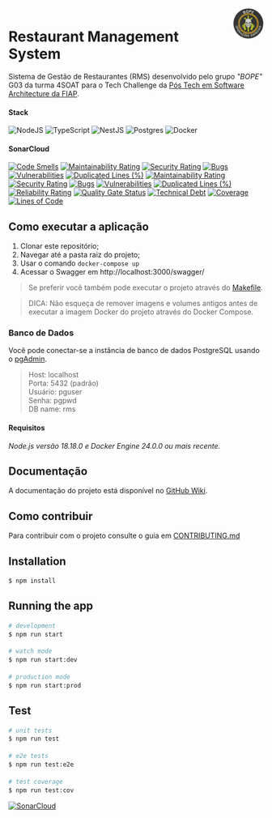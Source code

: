<a href="https://dot.net/architecture">
   <img src="https://github.com/Grupo-G03-4SOAT-FIAP/rms-backend-fase01/raw/main/docs/bope-faca-na-carveira-knife-skull-logo.png" alt="eShop logo" title="eShopOnContainers" align="right" height="60" />
</a>

# Restaurant Management System

Sistema de Gestão de Restaurantes (RMS) desenvolvido pelo grupo *"BOPE"* G03 da turma 4SOAT para o Tech Challenge da [Pós Tech em Software Architecture da FIAP](https://postech.fiap.com.br/curso/software-architecture/).

#### Stack

![NodeJS](https://img.shields.io/badge/node.js-6DA55F?style=for-the-badge&logo=node.js&logoColor=white)
![TypeScript](https://img.shields.io/badge/typescript-%23007ACC.svg?style=for-the-badge&logo=typescript&logoColor=white)
![NestJS](https://img.shields.io/badge/nestjs-%23E0234E.svg?style=for-the-badge&logo=nestjs&logoColor=white)
![Postgres](https://img.shields.io/badge/postgres-%23316192.svg?style=for-the-badge&logo=postgresql&logoColor=white)
![Docker](https://img.shields.io/badge/docker-%230db7ed.svg?style=for-the-badge&logo=docker&logoColor=white)

#### SonarCloud

<!---
[![Quality gate](https://sonarcloud.io/api/project_badges/quality_gate?project=Grupo-G03-4SOAT-FIAP_RMS-backend-fase01)](https://sonarcloud.io/summary/new_code?id=Grupo-G03-4SOAT-FIAP_RMS-backend-fase01)
-->

[![Code Smells](https://sonarcloud.io/api/project_badges/measure?project=Grupo-G03-4SOAT-FIAP_RMS-backend-fase01&metric=code_smells)](https://sonarcloud.io/summary/new_code?id=Grupo-G03-4SOAT-FIAP_RMS-backend-fase01)
[![Maintainability Rating](https://sonarcloud.io/api/project_badges/measure?project=Grupo-G03-4SOAT-FIAP_RMS-backend-fase01&metric=sqale_rating)](https://sonarcloud.io/summary/new_code?id=Grupo-G03-4SOAT-FIAP_RMS-backend-fase01)
[![Security Rating](https://sonarcloud.io/api/project_badges/measure?project=Grupo-G03-4SOAT-FIAP_RMS-backend-fase01&metric=security_rating)](https://sonarcloud.io/summary/new_code?id=Grupo-G03-4SOAT-FIAP_RMS-backend-fase01)
[![Bugs](https://sonarcloud.io/api/project_badges/measure?project=Grupo-G03-4SOAT-FIAP_RMS-backend-fase01&metric=bugs)](https://sonarcloud.io/summary/new_code?id=Grupo-G03-4SOAT-FIAP_RMS-backend-fase01)
[![Vulnerabilities](https://sonarcloud.io/api/project_badges/measure?project=Grupo-G03-4SOAT-FIAP_RMS-backend-fase01&metric=vulnerabilities)](https://sonarcloud.io/summary/new_code?id=Grupo-G03-4SOAT-FIAP_RMS-backend-fase01)
[![Duplicated Lines (%)](https://sonarcloud.io/api/project_badges/measure?project=Grupo-G03-4SOAT-FIAP_RMS-backend-fase01&metric=duplicated_lines_density)](https://sonarcloud.io/summary/new_code?id=Grupo-G03-4SOAT-FIAP_RMS-backend-fase01)
[![Maintainability Rating](https://sonarcloud.io/api/project_badges/measure?project=Grupo-G03-4SOAT-FIAP_RMS-backend-fase01&metric=sqale_rating)](https://sonarcloud.io/summary/new_code?id=Grupo-G03-4SOAT-FIAP_RMS-backend-fase01)
[![Security Rating](https://sonarcloud.io/api/project_badges/measure?project=Grupo-G03-4SOAT-FIAP_RMS-backend-fase01&metric=security_rating)](https://sonarcloud.io/summary/new_code?id=Grupo-G03-4SOAT-FIAP_RMS-backend-fase01)
[![Bugs](https://sonarcloud.io/api/project_badges/measure?project=Grupo-G03-4SOAT-FIAP_RMS-backend-fase01&metric=bugs)](https://sonarcloud.io/summary/new_code?id=Grupo-G03-4SOAT-FIAP_RMS-backend-fase01)
[![Vulnerabilities](https://sonarcloud.io/api/project_badges/measure?project=Grupo-G03-4SOAT-FIAP_RMS-backend-fase01&metric=vulnerabilities)](https://sonarcloud.io/summary/new_code?id=Grupo-G03-4SOAT-FIAP_RMS-backend-fase01)
[![Duplicated Lines (%)](https://sonarcloud.io/api/project_badges/measure?project=Grupo-G03-4SOAT-FIAP_RMS-backend-fase01&metric=duplicated_lines_density)](https://sonarcloud.io/summary/new_code?id=Grupo-G03-4SOAT-FIAP_RMS-backend-fase01)
[![Reliability Rating](https://sonarcloud.io/api/project_badges/measure?project=Grupo-G03-4SOAT-FIAP_RMS-backend-fase01&metric=reliability_rating)](https://sonarcloud.io/summary/new_code?id=Grupo-G03-4SOAT-FIAP_RMS-backend-fase01)
[![Quality Gate Status](https://sonarcloud.io/api/project_badges/measure?project=Grupo-G03-4SOAT-FIAP_RMS-backend-fase01&metric=alert_status)](https://sonarcloud.io/summary/new_code?id=Grupo-G03-4SOAT-FIAP_RMS-backend-fase01)
[![Technical Debt](https://sonarcloud.io/api/project_badges/measure?project=Grupo-G03-4SOAT-FIAP_RMS-backend-fase01&metric=sqale_index)](https://sonarcloud.io/summary/new_code?id=Grupo-G03-4SOAT-FIAP_RMS-backend-fase01)
[![Coverage](https://sonarcloud.io/api/project_badges/measure?project=Grupo-G03-4SOAT-FIAP_RMS-backend-fase01&metric=coverage)](https://sonarcloud.io/summary/new_code?id=Grupo-G03-4SOAT-FIAP_RMS-backend-fase01)
[![Lines of Code](https://sonarcloud.io/api/project_badges/measure?project=Grupo-G03-4SOAT-FIAP_RMS-backend-fase01&metric=ncloc)](https://sonarcloud.io/summary/new_code?id=Grupo-G03-4SOAT-FIAP_RMS-backend-fase01)

## Como executar a aplicação

1. Clonar este repositório;
2. Navegar até a pasta raiz do projeto;
3. Usar o comando `docker-compose up`
4. Acessar o Swagger em http://localhost:3000/swagger/

> Se preferir você também pode executar o projeto através do [Makefile](Makefile).

> DICA: Não esqueça de remover imagens e volumes antigos antes de executar a imagem Docker do projeto através do Docker Compose.

### Banco de Dados

Você pode conectar-se a instância de banco de dados PostgreSQL usando o [pgAdmin](https://www.pgadmin.org/download/).

> Host: localhost\
> Porta: 5432 (padrão)\
> Usuário: pguser\
> Senha: pgpwd\
> DB name: rms

#### Requisitos

*Node.js versão 18.18.0 e Docker Engine 24.0.0 ou mais recente.*

## Documentação

A documentação do projeto está disponível no [GitHub Wiki](https://github.com/Grupo-G03-4SOAT-FIAP/rms-backend-fase01/wiki).

## Como contribuir

Para contribuir com o projeto consulte o guia em [CONTRIBUTING.md](CONTRIBUTING.md)

## Installation

```bash
$ npm install
```

## Running the app

```bash
# development
$ npm run start

# watch mode
$ npm run start:dev

# production mode
$ npm run start:prod
```

## Test

```bash
# unit tests
$ npm run test

# e2e tests
$ npm run test:e2e

# test coverage
$ npm run test:cov
```

[![SonarCloud](https://sonarcloud.io/images/project_badges/sonarcloud-white.svg)](https://sonarcloud.io/summary/new_code?id=Grupo-G03-4SOAT-FIAP_RMS-backend-fase01)

